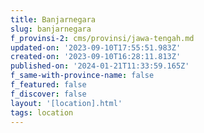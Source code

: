 ```yaml
---
title: Banjarnegara
slug: banjarnegara
f_provinsi-2: cms/provinsi/jawa-tengah.md
updated-on: '2023-09-10T17:55:51.983Z'
created-on: '2023-09-10T16:28:11.813Z'
published-on: '2024-01-21T11:33:59.165Z'
f_same-with-province-name: false
f_featured: false
f_discover: false
layout: '[location].html'
tags: location
---
```



